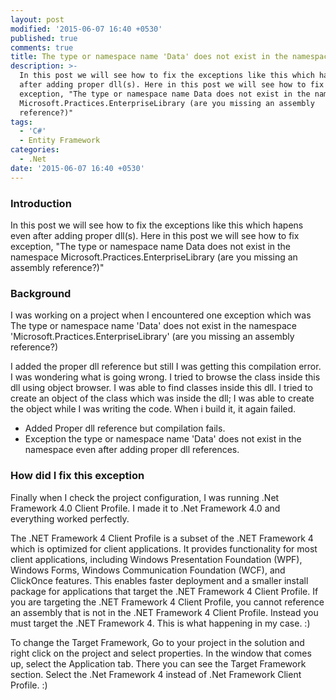 ```yaml
---
layout: post
modified: '2015-06-07 16:40 +0530'
published: true
comments: true
title: The type or namespace name 'Data' does not exist in the namespace
description: >-
  In this post we will see how to fix the exceptions like this which hapens even
  after adding proper dll(s). Here in this post we will see how to fix
  exception, "The type or namespace name Data does not exist in the namespace
  Microsoft.Practices.EnterpriseLibrary (are you missing an assembly
  reference?)"
tags:
  - 'C#'
  - Entity Framework
categories:
  - .Net
date: '2015-06-07 16:40 +0530'
---
```

### Introduction
In this post we will see how to fix the exceptions like this which hapens even after adding proper dll(s). Here in this post we will see how to fix exception, "The type or namespace name Data does not exist in the namespace Microsoft.Practices.EnterpriseLibrary (are you missing an assembly reference?)"

### Background
I was working on a project when I encountered one exception which was The type or namespace name 'Data' does not exist in the namespace 'Microsoft.Practices.EnterpriseLibrary' (are you missing an assembly reference?)

I added the proper dll reference but still I was getting this compilation error. I was wondering what is going wrong. I tried to browse the class inside this dll using object browser. I was able to find classes inside this dll. I tried to create an object of the class which was inside the dll; I was able to create the object while I was writing the code. When i build it, it again failed.

- Added Proper dll reference but compilation fails.
- Exception the type or namespace name 'Data' does not exist in the namespace even after adding proper dll references.

### How did I fix this exception
Finally when I check the project configuration, I was running .Net Framework 4.0 Client Profile. I made it to .Net Framework 4.0 and everything worked perfectly.

The .NET Framework 4 Client Profile is a subset of the .NET Framework 4 which is optimized for client applications. It provides functionality for most client applications, including Windows Presentation Foundation (WPF), Windows Forms, Windows Communication Foundation (WCF), and ClickOnce features. This enables faster deployment and a smaller install package for applications that target the .NET Framework 4 Client Profile. If you are targeting the .NET Framework 4 Client Profile, you cannot reference an assembly that is not in the .NET Framework 4 Client Profile. Instead you must target the .NET Framework 4. This is what happening in my case. :)

To change the Target Framework, Go to your project in the solution and right click on the project and select properties. In the window that comes up, select the Application tab. There you can see the Target Framework section. Select the .Net Framework 4 instead of .Net Framework Client Profile. :)
